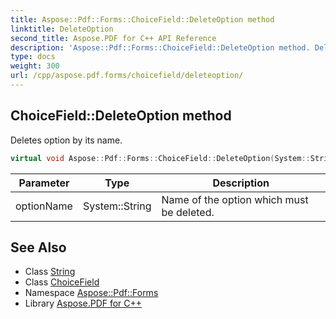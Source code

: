 ```yaml
---
title: Aspose::Pdf::Forms::ChoiceField::DeleteOption method
linktitle: DeleteOption
second_title: Aspose.PDF for C++ API Reference
description: 'Aspose::Pdf::Forms::ChoiceField::DeleteOption method. Deletes option by its name in C++.'
type: docs
weight: 300
url: /cpp/aspose.pdf.forms/choicefield/deleteoption/
---
```

## ChoiceField::DeleteOption method


Deletes option by its name.

```cpp
virtual void Aspose::Pdf::Forms::ChoiceField::DeleteOption(System::String optionName)
```


| Parameter | Type | Description |
| --- | --- | --- |
| optionName | System::String | Name of the option which must be deleted. |

## See Also

* Class [String](../../../system/string/)
* Class [ChoiceField](../)
* Namespace [Aspose::Pdf::Forms](../../)
* Library [Aspose.PDF for C++](../../../)
